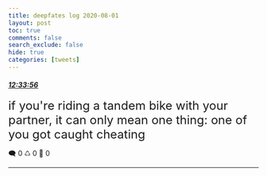 ```yaml
---
title: deepfates log 2020-08-01
layout: post
toc: true
comments: false
search_exclude: false
hide: true
categories: [tweets]
---
```



#### <a href = "https://twitter.com/deepfates/status/1289630458209214464">*12:33:56*</a>

<font size="5">if you're riding a tandem bike with your partner, it can only mean one thing:  one of you got caught cheating</font>



🗨️ 0 ♺ 0 🤍  0   

---
    
            

